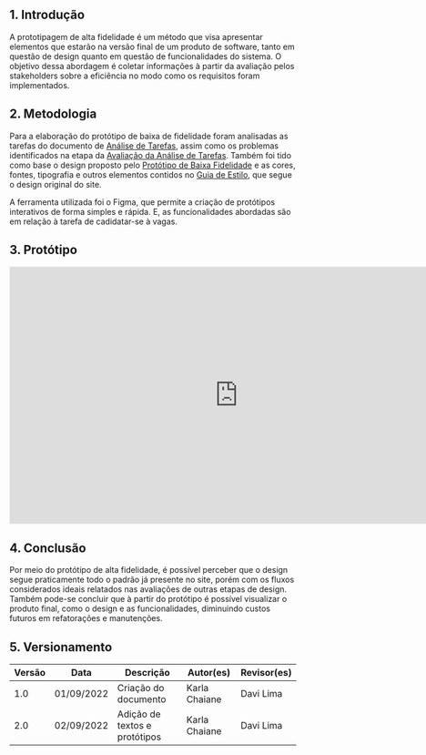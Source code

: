 ## 1. Introdução

A prototipagem de alta fidelidade é um método que visa apresentar elementos que estarão na versão final de um produto de software, tanto em questão de design quanto em questão de funcionalidades do sistema. O objetivo dessa abordagem é coletar informações à partir da avaliação pelos stakeholders sobre a eficiência no modo como os requisitos foram implementados.

## 2. Metodologia

Para a elaboração do protótipo de baixa de fidelidade foram analisadas as tarefas do documento de [Análise de Tarefas](), assim como os problemas identificados na etapa da [Avaliação da Análise de Tarefas](). Também foi tido como base o design proposto pelo [Protótipo de Baixa Fidelidade]() e as cores, fontes, tipografia e outros elementos contidos no [Guia de Estilo](), que segue o design original do site.  

A ferramenta utilizada foi o Figma, que permite a criação de protótipos interativos de forma simples e rápida. E, as funcionalidades abordadas são em relação à tarefa de cadidatar-se à vagas.

## 3. Protótipo

<iframe style="border: 1px solid rgba(0, 0, 0, 0.1);" width="800" height="450" src="https://www.figma.com/embed?embed_host=share&url=https%3A%2F%2Fwww.figma.com%2Fproto%2F6Jy8JTynGRQWKFu0T4tpoG%2Fprototipociee%3Fnode-id%3D2%253A3%26scaling%3Dscale-down%26page-id%3D0%253A1%26starting-point-node-id%3D2%253A3" allowfullscreen></iframe>

## 4. Conclusão

Por meio do protótipo de alta fidelidade, é possível perceber que o design segue praticamente todo o padrão já presente no site, porém com os fluxos considerados ideais relatados nas avaliações de outras etapas de design. Também pode-se concluir que à partir do protótipo é possível visualizar o produto final, como o design e as funcionalidades, diminuindo custos futuros em refatorações e manutenções.

## 5. Versionamento
|Versão	| Data	| Descrição |	Autor(es)	| Revisor(es)|
|--------|----|-----------|-------|---------|
| 1.0 |	01/09/2022	| Criação do documento | Karla Chaiane | Davi Lima |
| 2.0 |	02/09/2022	| Adição de textos e protótipos | Karla Chaiane | Davi Lima |
